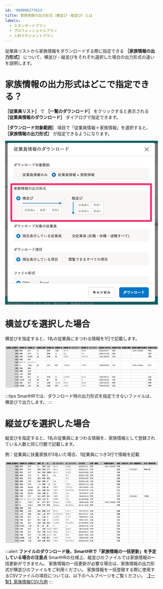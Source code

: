 ```yaml
---
id: '900006277623'
title: 家族情報の出力形式（横並び・縦並び）とは
labels:
  - スタンダードプラン
  - プロフェッショナルプラン
  - 人材マネジメントプラン
---
```

従業員リストから家族情報をダウンロードする際に指定できる **［家族情報の出力形式］** について、横並び・縦並びをそれぞれ選択した場合の出力形式の違いを説明します。

# 家族情報の出力形式はどこで指定できる？

 **［従業員リスト］** で **［一覧のダウンロード］** をクリックすると表示される **［従業員情報のダウンロード］** ダイアログで指定できます。

 **［ダウンロード対象範囲］** 項目で「従業員情報＋家族情報」を選択すると、 **［家族情報の出力形式］** が指定できるようになります。

![](./__________________SmartHR____________.png)

# 横並びを選択した場合

横並びを指定すると、1名の従業員にまつわる情報を1行で記載します。

![](./SmartHR_families_help-inc_20210402_120351.png)

:::tips
SmartHRでは、ダウンロード時の出力形式を指定できないファイルは、横並びで出力します。
:::

# 縦並びを選択した場合

縦並びを指定すると、1名の従業員にまつわる情報を、家族情報として登録されている人数と同じ行数で記載します。

例：従業員に扶養家族が3名いた場合、1従業員につき3行で情報を記載

![](./SmartHR_families_help-inc_20210402_1203512.png)

:::alert
**ファイルのダウンロード後、SmartHRで「家族情報の一括更新」を予定している場合の注意点**
SmartHRの仕様上、縦並びのファイルでは家族情報の一括更新ができません。
家族情報の一括更新が必要な場合は、家族情報の出力形式が横並びのファイルをご利用ください。
家族情報を一括登録する際に使用するCSVファイルの項目については、以下のヘルプページをご覧ください。
[【一覧】家族情報CSV凡例](https://knowledge.smarthr.jp/hc/ja/articles/4406454806937/)
:::
